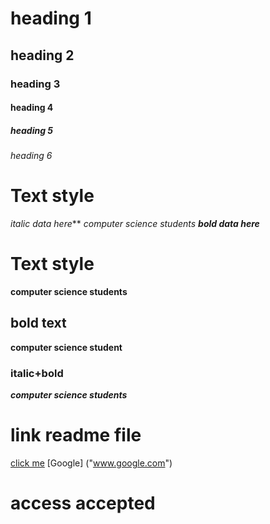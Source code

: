# heading 1
## heading 2
### heading 3
#### heading 4
##### heading 5
###### heading 6

# Text style
*italic data here***
*computer science students*
***bold data here***

# Text style
**computer science students**

## bold text
**computer science student**

### italic+bold
***computer science students***

# link readme file
<a href="">click me</a>
[Google] ("www.google.com")

# access accepted


